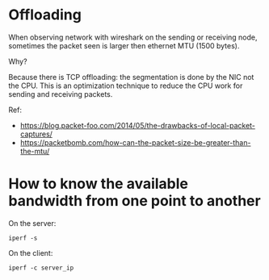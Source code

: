 # Offloading

When observing network with wireshark on the sending or receiving node, sometimes the packet seen is larger then ethernet MTU (1500 bytes).

Why?

Because there is TCP offloading: the segmentation is done by the NIC not the CPU. This is an optimization technique to reduce the CPU work for sending and receiving packets.

Ref: 
- https://blog.packet-foo.com/2014/05/the-drawbacks-of-local-packet-captures/
- https://packetbomb.com/how-can-the-packet-size-be-greater-than-the-mtu/

# How to know the available bandwidth from one point to another

On the server:

```
iperf -s
```

On the client:

```
iperf -c server_ip
```
